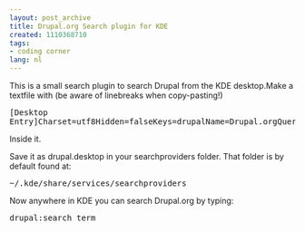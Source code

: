 ```yaml
---
layout: post_archive
title: Drupal.org Search plugin for KDE
created: 1110368710
tags:
- coding corner
lang: nl
---
```

This is a small search plugin to search Drupal from the KDE desktop.<!--break-->Make a textfile with (be aware of linebreaks when copy-pasting!)<pre>[Desktop Entry]Charset=utf8Hidden=falseKeys=drupalName=Drupal.orgQuery=http://drupal.org/search/node/\\{@}ServiceTypes=SearchProviderType=Service</pre>Inside it.

Save it as drupal.desktop in your searchproviders folder. That folder is by default found at:<pre>~/.kde/share/services/searchproviders</pre>Now anywhere in KDE you can search Drupal.org by typing:<pre>drupal:search_term</pre>
